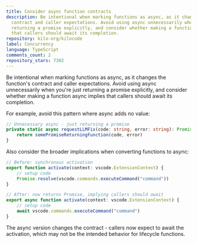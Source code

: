 ```yaml
---
title: Consider async function contracts
description: Be intentional when marking functions as async, as it changes the function's
  contract and caller expectations. Avoid using async unnecessarily when you're just
  returning a promise explicitly, and consider whether making a function async implies
  that callers should await its completion.
repository: kilo-org/kilocode
label: Concurrency
language: TypeScript
comments_count: 2
repository_stars: 7302
---
```


Be intentional when marking functions as async, as it changes the function's contract and caller expectations. Avoid using async unnecessarily when you're just returning a promise explicitly, and consider whether making a function async implies that callers should await its completion.

For example, avoid this pattern where async adds no value:
```typescript
// Unnecessary async - just returning a promise
private static async requestLLMFix(code: string, error: string): Promise<string | null> {
    return somePromiseReturningFunction(code, error)
}
```

Also consider the broader implications when converting functions to async:
```typescript
// Before: synchronous activation
export function activate(context: vscode.ExtensionContext) {
    // setup code
    Promise.resolve(vscode.commands.executeCommand("command"))
}

// After: now returns Promise, implying callers should await
export async function activate(context: vscode.ExtensionContext) {
    // setup code  
    await vscode.commands.executeCommand("command")
}
```

The async version changes the contract - callers now expect to await the activation, which may not be the intended behavior for lifecycle functions.
